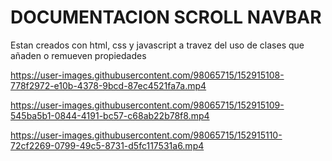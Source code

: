 # DOCUMENTACION SCROLL NAVBAR

Estan creados con html, css y javascript a travez del uso de clases que añaden o remueven propiedades

https://user-images.githubusercontent.com/98065715/152915108-778f2972-e10b-4378-9bcd-87ec4521fa7a.mp4


https://user-images.githubusercontent.com/98065715/152915109-545ba5b1-0844-4191-bc57-c68ab22b78f8.mp4


https://user-images.githubusercontent.com/98065715/152915110-72cf2269-0799-49c5-8731-d5fc117531a6.mp4
